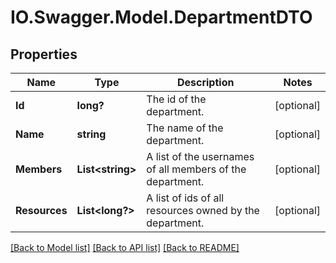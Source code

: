 # IO.Swagger.Model.DepartmentDTO
## Properties

Name | Type | Description | Notes
------------ | ------------- | ------------- | -------------
**Id** | **long?** | The id of the department. | [optional] 
**Name** | **string** | The name of the department. | [optional] 
**Members** | **List&lt;string&gt;** | A list of the usernames of all members of the department. | [optional] 
**Resources** | **List&lt;long?&gt;** | A list of ids of all resources owned by the department. | [optional] 

[[Back to Model list]](../README.md#documentation-for-models) [[Back to API list]](../README.md#documentation-for-api-endpoints) [[Back to README]](../README.md)


